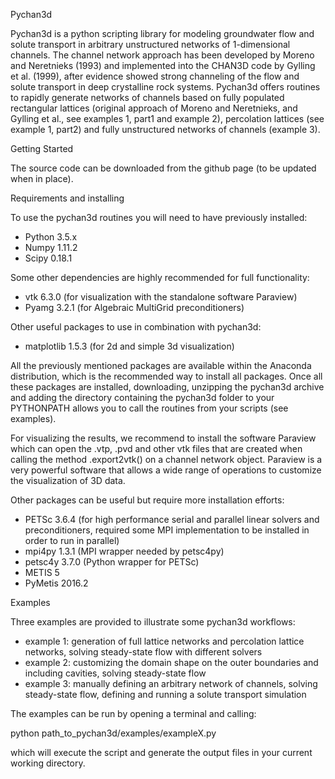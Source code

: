 Pychan3d

Pychan3d is a python scripting library for modeling groundwater flow and solute transport in arbitrary unstructured
networks of 1-dimensional channels. The channel network approach has been developed by Moreno and Neretnieks (1993) and
implemented into the CHAN3D code by Gylling et al. (1999), after evidence showed strong channeling of the flow and
solute transport in deep crystalline rock systems. Pychan3d offers routines to rapidly generate networks of channels
based on fully populated rectangular lattices (original approach of Moreno and Neretnieks, and Gylling et al., see
examples 1, part1 and example 2), percolation lattices (see example 1, part2) and fully unstructured networks of
channels (example 3).


Getting Started

The source code can be downloaded from the github page (to be updated when in place).


Requirements and installing

To use the pychan3d routines you will need to have previously installed:
- Python 3.5.x
- Numpy 1.11.2
- Scipy 0.18.1

Some other dependencies are highly recommended for full functionality:

- vtk 6.3.0 (for visualization with the standalone software Paraview)
- Pyamg 3.2.1 (for Algebraic MultiGrid preconditioners)

Other useful packages to use in combination with pychan3d:

- matplotlib 1.5.3 (for 2d and simple 3d visualization)

All the previously mentioned packages are available within the Anaconda distribution, which is the recommended way
to install all packages. Once all these packages are installed, downloading, unzipping the pychan3d archive and adding
the directory containing the pychan3d folder to your PYTHONPATH allows you to call the routines from your scripts (see
examples).

For visualizing the results, we recommend to install the software Paraview which can open the .vtp, .pvd and other vtk
files that are created when calling the method .export2vtk() on a channel network object. Paraview is a very powerful
software that allows a wide range of operations to customize the visualization of 3D data.


Other packages can be useful but require more installation efforts:

- PETSc 3.6.4 (for high performance serial and parallel linear solvers and preconditioners, required some MPI
implementation to be installed in order to run in parallel)
- mpi4py 1.3.1 (MPI wrapper needed by petsc4py)
- petsc4y 3.7.0 (Python wrapper for PETSc)
- METIS 5
- PyMetis 2016.2


Examples

Three examples are provided to illustrate some pychan3d workflows:
- example 1: generation of full lattice networks and percolation lattice networks, solving steady-state flow with
different solvers
- example 2: customizing the domain shape on the outer boundaries and including cavities, solving steady-state flow
- example 3: manually defining an arbitrary network of channels, solving steady-state flow, defining and running a
solute transport simulation

The examples can be run by opening a terminal and calling:

python path_to_pychan3d/examples/exampleX.py

which will execute the script and generate the output files in your current working directory.
